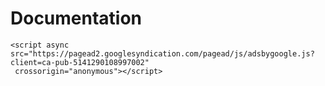 # Documentation
<script async src="https://pagead2.googlesyndication.com/pagead/js/adsbygoogle.js?client=ca-pub-5141290108997002"
     crossorigin="anonymous"></script>
     
     
    <script async src="https://pagead2.googlesyndication.com/pagead/js/adsbygoogle.js?client=ca-pub-5141290108997002"
     crossorigin="anonymous"></script>
<!-- holizontal -->
<ins class="adsbygoogle"
     style="display:block"
     data-ad-client="ca-pub-5141290108997002"
     data-ad-slot="9319544796"
     data-ad-format="auto"
     data-full-width-responsive="true"></ins>
<script>
     (adsbygoogle = window.adsbygoogle || []).push({});
</script>

